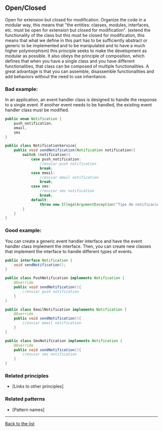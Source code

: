 ## Open/Closed

Open for extension but closed for modification. Organize the code in a modular way, this means that "the entities: classes, modules, interfaces, etc. must be open for extension but closed for modification". (extend the functionality of the class but this must be closed for modification, this means that what we define in this part has to be sufficiently abstract or generic to be implemented and to be manipulated and to have a much higher polymorphism) this principle seeks to make the development as modular as possible. It also obeys the principle of composition, which defines that when you have a single class and you have different functionalities, that class can be composed of multiple functionalities. A great advantage is that you can assemble, disassemble functionalities and add behaviors without the need to use inheritance.

### Bad example:

In an application, an event handler class is designed to handle the response to a single event. If another event needs to be handled, the existing event handler class must be modified.

```Java
public enum Notification {
    push_notification,
    email,
    sms
}

public class NotificationService{
    public void sendNotification(Notification notification){
        switch (notification){
            case push_notification:
                //enviar push notification
                break;
            case email:
                //enviar email notification
                break;
            case sms:
                //enviar sms notification
                break;
            default:
                throw new IllegalArgumentException("Tipo de notificación no reconocido: " + notification);
        }
    }
}
```

### Good example:

You can create a generic event handler interface and have the event handler class implement the interface. Then, you can create new classes that implement the interface to handle different types of events.

```Java
public interface Notification {
    void sendNotification();
}

public class PushNotification implements Notification {
    @Override
    public void sendNotification(){
        //enviar push notification
    }
}

public class EmailNotification implements Notification {
    @Override
    public void sendNotification(){
        //enviar email notification
    }
}

public class SmsNotification implements Notification {
    @Override
    public void sendNotification(){
        //enviar sms notification
    }
}
```

### Related principles

- [Links to other principles] 

### Related patterns

- [Pattern names]

---
[Back to the list](./README.md)